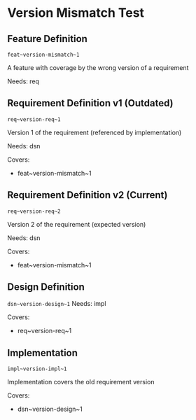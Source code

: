 # Version Mismatch Test

## Feature Definition 
`feat~version-mismatch~1`

A feature with coverage by the wrong version of a requirement

Needs: req

## Requirement Definition v1 (Outdated)
`req~version-req~1`

Version 1 of the requirement (referenced by implementation)

Needs: dsn

Covers: 
- feat~version-mismatch~1

## Requirement Definition v2 (Current)
`req~version-req~2`

Version 2 of the requirement (expected version)

Needs: dsn

Covers: 
- feat~version-mismatch~1

## Design Definition
`dsn~version-design~1`
Needs: impl

Covers:
- req~version-req~1

## Implementation
`impl~version-impl~1`

Implementation covers the old requirement version

Covers:
- dsn~version-design~1